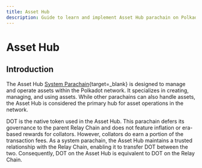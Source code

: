 ```yaml
---
title: Asset Hub
description: Guide to learn and implement Asset Hub parachain on Polkadot, a decentralized platform for the issuance, management, and trading of digital assets.
---
```


# Asset Hub

## Introduction

The Asset Hub [System Parachain](https://wiki.polkadot.network/docs/learn-system-chains){target=_blank} is designed to manage and operate assets within the Polkadot network. It specializes in creating, managing, and using assets. While other parachains can also handle assets, the Asset Hub is considered the primary hub for asset operations in the network.

DOT is the native token used in the Asset Hub. This parachain defers its governance to the parent Relay Chain and does not feature inflation or era-based rewards for collators. However, collators do earn a portion of the transaction fees. As a system parachain, the Asset Hub maintains a trusted relationship with the Relay Chain, enabling it to transfer DOT between the two. Consequently, DOT on the Asset Hub is equivalent to DOT on the Relay Chain.

